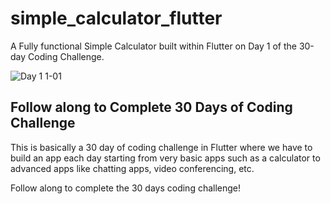 # simple_calculator_flutter

A Fully functional Simple Calculator built within Flutter on Day 1 of the 30-day Coding Challenge.

![Day 1 1-01](https://github.com/code-Sajjad/simple_calculator_flutter/assets/56497715/9854e961-ae2f-4d4a-b917-21b48f22fbed)


## Follow along to Complete 30 Days of Coding Challenge

This is basically a 30 day of coding challenge in Flutter where we have to build an app each day starting from very basic apps such as a calculator to advanced apps like chatting apps, video conferencing, etc.

Follow along to complete the 30 days coding challenge!
